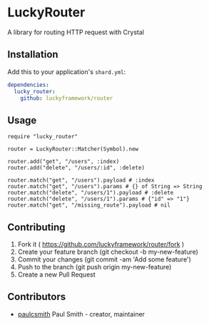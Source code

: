 # LuckyRouter

A library for routing HTTP request with Crystal

## Installation

Add this to your application's `shard.yml`:

```yaml
dependencies:
  lucky_router:
    github: luckyframework/router
```

## Usage

```crystal
require "lucky_router"

router = LuckyRouter::Matcher(Symbol).new

router.add("get", "/users", :index)
router.add("delete", "/users/:id", :delete)

router.match("get", "/users").payload # :index
router.match("get", "/users").params # {} of String => String
router.match("delete", "/users/1").payload # :delete
router.match("delete", "/users/1").params # {"id" => "1"}
router.match("get", "/missing_route").payload # nil
```

## Contributing

1. Fork it ( https://github.com/luckyframework/router/fork )
2. Create your feature branch (git checkout -b my-new-feature)
3. Commit your changes (git commit -am 'Add some feature')
4. Push to the branch (git push origin my-new-feature)
5. Create a new Pull Request

## Contributors

- [paulcsmith](https://github.com/paulcsmith) Paul Smith - creator, maintainer
